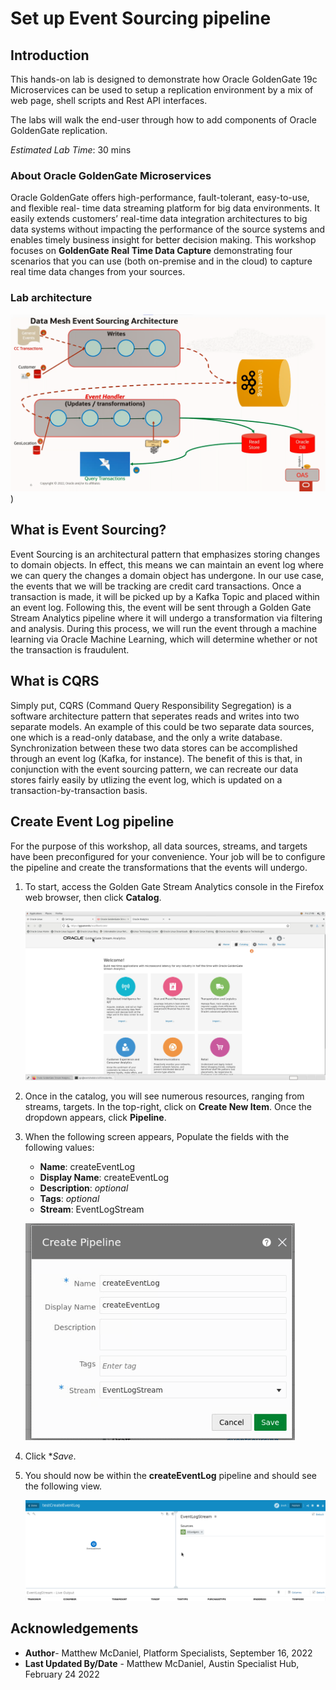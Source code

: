 # Set up Event Sourcing pipeline

## Introduction

This hands-on lab is designed to demonstrate how Oracle GoldenGate 19c Microservices can be used to setup a replication environment by a mix of web page, shell scripts and Rest API interfaces.  

The labs will walk the end-user through how to add components of Oracle GoldenGate replication.

*Estimated Lab Time*: 30 mins

### About Oracle GoldenGate Microservices
Oracle GoldenGate offers high-performance, fault-tolerant, easy-to-use, and flexible real- time data streaming platform for big data environments. It easily extends customers’ real-time data integration architectures to big data systems without impacting the performance of the source systems and enables timely business insight for better decision making. This workshop focuses on **GoldenGate Real Time Data Capture** demonstrating four scenarios that you can use (both on-premise and in the cloud) to capture real time data changes from your sources.

### Lab architecture

![](images/event-sourcing-architecture.png))

## What is Event Sourcing?

Event Sourcing is an architectural pattern that emphasizes storing changes to domain objects. In effect, this means we can maintain an event log where we can query the changes a domain object has undergone. In our use case, the events that we will be tracking are credit card transactions. Once a transaction is made, it will be picked up by a Kafka Topic and placed within an event log. Following this, the event will be sent through a Golden Gate Stream Analytics pipeline where it will undergo a transformation via filtering and analysis. During this process, we will run the event through a machine learning via Oracle Machine Learning, which will determine whether or not the transaction is fraudulent. 

## What is CQRS

Simply put, CQRS (Command Query Responsibility Segregation) is a software architecture pattern that seperates reads and writes into two separate models. An example of this could be two separate data sources, one which is a read-only database, and the only a write database. Synchronization between these two data stores can be accomplished through an event log (Kafka, for instance). The benefit of this is that, in conjunction with the event sourcing pattern, we can recreate our data stores fairly easily by utlizing the event log, which is updated on a transaction-by-transaction basis. 

## Create Event Log pipeline

For the purpose of this workshop, all data sources, streams, and targets have been preconfigured for your convenience. Your job will be to configure the pipeline and create the transformations that the events will undergo.

1. To start, access the Golden Gate Stream Analytics console in the Firefox web browser, then click **Catalog**.

    ![](images/access-ggsa.png)

2. Once in the catalog, you will see numerous resources, ranging from streams, targets. In the top-right, click on **Create New Item**. Once the dropdown appears, click **Pipeline**.

3. When the following screen appears, Populate the fields with the following values:

    - **Name**: createEventLog
    - **Display Name**: createEventLog
    - **Description**: *optional*
    - **Tags**: *optional*
    - **Stream**: EventLogStream

    ![](images/create-pipeline.png)

4. Click **Save*.

5. You should now be within the **createEventLog** pipeline and should see the following view.

    ![](images/pipeline-view.png)

## Acknowledgements

- **Author**- Matthew McDaniel, Platform Specialists, September 16, 2022
- **Last Updated By/Date** - Matthew McDaniel, Austin Specialist Hub, February 24 2022
